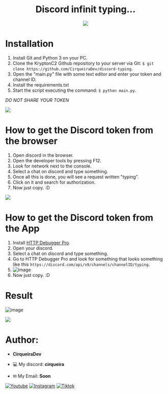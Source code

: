 <h1 align="center">Discord infinit typing...</h1>

<p align="center">
    <img src="https://github.com/CirqueiraDev/discord-typing/assets/118860604/c9bd0e6f-cca1-4dbf-b72c-24497539c4f4">
</p>

# Installation
1. Install Git and Python 3 on your PC.
2. Clone the KryptonC2 Github repository to your server via Git: `$ git clone https://github.com/CirqueiraDev/discord-typing`.
3. Open the "main.py" file with some text editor and enter your token and channel ID.
4. Install the requirements.txt
5. Start the script executing the command: `$ python main.py`.

*DO NOT SHARE YOUR TOKEN*

<img src="https://user-images.githubusercontent.com/73097560/115834477-dbab4500-a447-11eb-908a-139a6edaec5c.gif"><br>

# How to get the Discord token from the browser

1. Open discord in the browser.
2. Open the developer tools by pressing F12.
3. Look for network next to the console.
4. Select a chat on discord and type something.
5. Once all this is done, you will see a request written "typing".
6. Click on it and search for authorization.
7. Now just copy. :D

<img src="https://user-images.githubusercontent.com/73097560/115834477-dbab4500-a447-11eb-908a-139a6edaec5c.gif"><br>

# How to get the Discord token from the App

1. Install [HTTP Debugger Pro](https://www.httpdebugger.com/).
2. Open your discord.
3. Select a chat on discord and type something.
4. Go to HTTP Debugger Pro and look for something that looks something like this `https://discord.com/api/v9/channels/channelID/typing`.
5. ![image](https://github.com/CirqueiraDev/discord-typing/assets/118860604/5852857f-1671-4e32-b254-ab0f2b06ea70)
7. Now just copy. :D

# Result

![image](https://github.com/CirqueiraDev/discord-typing/assets/118860604/76dbcb8d-c187-44f9-9d28-b47e09e0f453)

<img src="https://user-images.githubusercontent.com/73097560/115834477-dbab4500-a447-11eb-908a-139a6edaec5c.gif"><br>

<h1>Author:</h1>

- **CirqueiraDev**

- 💻 My discord: **cirqueira**
- ✉ My Email: **Soon**
<div>
    
  [![Youtube](https://img.shields.io/badge/YouTube-FF0000?style=for-the-badge&logo=youtube&logoColor=white)](https://www.youtube.com/@cirqueiradev)
  [![Instagram](https://img.shields.io/badge/Instagram-E4405F?style=for-the-badge&logo=instagram&logoColor=white)](https://www.instagram.com/cirqueira.lol/)
  [![Tiktok](https://img.shields.io/badge/TikTok-000000?style=for-the-badge&logo=tiktok&logoColor=white)](https://tiktok.com/@cirqueiradev)
</div>
